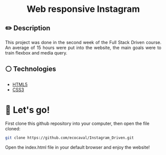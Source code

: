 # <p align = "center"> Web responsive Instagram</p>

## ✏️ Description
<p align="justify" >This project was done in the second week of the Full Stack Driven course. An average of 15 hours were put into the website, the main goals were to train flexbox and media query.  </p>

##  <p align = "left"> :white_circle: Technologies</p>

- [HTML5](https://html5.org/)
- [CSS3](https://www.w3.org/Style/CSS/)

# 🏁 Let's go!

First clone this github repository into your computer, then open the file cloned:

```bash
git clone https://github.com/ecocaval/Instagram_Driven.git
```
Open the index.html file in your default browser and enjoy the website!
